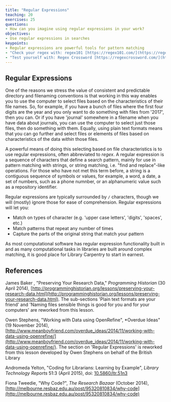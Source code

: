 ```yaml
---
title: "Regular Expressions"
teaching: 20
exercises: 25
questions:
- How can you imagine using regular expressions in your work?
objectives:
- Use regular expressions in searches
keypoints:
- Regular expressions are powerful tools for pattern matching
- "Check your regex with: regex101 [https://regex101.com/](https://regex101.com/), rexegper [http://regexper.com/](http://regexper.com/), or myregexp [http://myregexp.com/]([http://myregexp.com/])."
- "Test yourself with: Regex Crossword [https://regexcrossword.com/](https://regexcrossword.com/) or our The Multiple Choice Quiz [http://data-lessons.github.io/library-data-intro/05-quiz/](http://data-lessons.github.io/library-data-intro/05-quiz/)."
---
```


## Regular Expressions

One of the reasons we stress the value of consistent and predictable directory and filenaming conventions is that working in this way enables you to use the computer to select files based on the characteristics of their file names. So, for example, if you have a bunch of files where the first four digits are the year and you only want to do something with files from '2017', then you can. Or if you have 'journal' somewhere in a filename when you have data about journals, you can use the computer to select just those files, then do something with them. Equally, using plain text formats means that you can go further and select files or elements of files based on characteristics of the data *within* those files.

A powerful means of doing this selecting based on file characteristics is to use regular expressions, often abbreviated to *regex*. A regular expression is a sequence of characters that define a search pattern, mainly for use in pattern matching with strings, or string matching, i.e. "find and replace"-like operations. For those who have not met this term before, a string is a contiguous sequence of symbols or values, for example, a word, a date, a set of numbers, such as a phone numnber, or an alphanumeric value such as a repository identifier.

Regular expressions are typically surrounded by `/` characters, though we will (mostly) ignore those for ease of comprehension. Regular expressions will let you:

- Match on types of character (e.g. 'upper case letters', 'digits', 'spaces', etc.)
- Match patterns that repeat any number of times
- Capture the parts of the original string that match your pattern

As most computational software has regular expression functionality built in and as many computational tasks in libraries are built around complex matching, it is good place for Library Carpentry to start in earnest.

<!--

A very simple use of a regular expression would be to locate the same word spelled two different ways. For example the regular expression `organi[sz]e` matches both "organise" and "organize".

But it would also match `reorganise`, `reorganize`, `organises`, `organizes`, `organised`, `organized`, et cetera, because we have not specified the beginning or end of our string. So we need to use special syntax to help us be more precise.

The first we've seen: square brackets can be used to define a list or range of characters to be found. So:

- `[ABC]` matches A or B or C
- `[A-Z]` matches any upper case letter
- `[A-Za-z]` matches any upper or lower case letter (note: this is case-sensitive)
- `[A-Za-z0-9]` matches any upper or lower case letter or any digit (note: this is case-sensitive)

Then there are:

- `.` matches any character
- `\d` matches any single digit
- `\w` matches any part of word character (equivalent to `[A-Za-z0-9]`)
- `\s` matches any space, tab, or newline
- `\` NB: this is also used to escape the following character when that character is a special character. So, for example, a regular expression that found `.com` would be `\.com` because `.` is a special character that matches any character.
- `^` asserts the position at the start of the line. So what you put after the caret will only match if they are the first characters of a line. The caret is also known as a circumflex.
- `$` asserts the position at the end of the line. So what you put before it will only match if they are the last characters of a line.
- `\b` adds a word boundary. Putting this either side of a word stops the regular expression matching longer variants of words. So:
	- the regular expression `foobar` will match `foobar` and find `666foobar`, `foobar777`, `8thfoobar8th` et cetera
	- the regular expression `\bfoobar` will match `foobar` and find `foobar777`
	- the regular expression `foobar\b` will match `foobar` and find `666foobar`
	- the regular expression `\bfoobar\b` will find `foobar`

So, what is `^[Oo]rgani.e\b` going to match?

> ## Using special characters in regular expression matches
> Can you guess what the regular expression `^[Oo]rgani.e\b` will match?
>
> > ## Solution
> > ~~~
> > organise
> > organize
> > Organise
> > Organize
> > organife
> > Organike
> > ~~~
> > Or, any other string that starts a line, begins with a letter `o` in lower or capital case, proceeds with `rgani`, has any character in the 7th position, and ends with the letter `e`.
> {: .solution}
{: .challenge}

Other useful special characters are:

- `*` matches the preceding element zero or more times. For example, ab*c matches "ac", "abc", "abbbc", etc.
- `+` matches the preceding element one or more times. For example, ab+c matches "abc", "abbbc" but not "ac".
- `?` matches when the preceding character appears zero or one time.
- `{VALUE}` matches the preceding character the number of times defined by VALUE; ranges, say, 1-6, can be specified with the syntax `{VALUE,VALUE}`, e.g. `\d{1,9}` will match any number between one and nine digits in length.
- `|` means or.
- `/i` renders an expression case-insensitive (equivalent to `[A-Za-z]`)

So, what are these going to match?

> ## ^[Oo]rgani.e\w*
> Can you guess what the regular expression `^[Oo]rgani.e\w*` will match?
>
> > ## Solution
> > ~~~
> > organise
> > Organize
> > organifer
> > Organi2ed111
> > ~~~
> > Or, any other string that starts a line, begins with a letter `o` in lower or capital case, proceeds with `rgani`, has any character in the 7th position, follows with letter `e` and zero or more characters from the range `[A-Za-z0-9]`.
> {: .solution}
{: .challenge}

> ## [Oo]rgani.e\w+$
> Can you guess what the regular expression `[Oo]rgani.e\w+$` will match?
>
> > ## Solution
> > ~~~
> > organiser
> > Organized
> > organifer
> > Organi2ed111
> > ~~~
> > Or, any other string that ends a line, begins with a letter `o` in lower or capital case, proceeds with `rgani`, has any character in the 7th position, follows with letter `e` and **at least one or more** characters from the range `[A-Za-z0-9]`.
> {: .solution}
{: .challenge}

> ## ^[Oo]rgani.e\w?\b
> Can you guess what the regular expression `^[Oo]rgani.e\w?\b` will match?
>
> > ## Solution
> > ~~~
> > organise
> > Organized
> > organifer
> > Organi2ek
> > ~~~
> > Or, any other string that starts a line, begins with a letter `o` in lower or capital case, proceeds with `rgani`, has any character in the 7th position, follows with letter `e`, and ends with **zero or one** characters from the range `[A-Za-z0-9]`.
> {: .solution}
{: .challenge}

> ## ^[Oo]rgani.e\w?$
> Can you guess what the regular expression `^[Oo]rgani.e\w?$` will match?
>
> > ## Solution
> > ~~~
> > organise
> > Organized
> > organifer
> > Organi2ek
> > ~~~
> > Or, any other string that starts and ends a line, begins with a letter `o` in lower or capital case, proceeds with `rgani`, has any character in the 7th position, follows with letter `e` and **zero or one characters** from the range `[A-Za-z0-9]`.
> {: .solution}
{: .challenge}

> ## \b[Oo]rgani.e\w{2}\b
> Can you guess what the regular expression `\b[Oo]rgani.e\w{2}\b` will match?
>
> > ## Solution
> > ~~~
> > organisers
> > Organizers
> > organifers
> > Organi2ek1
> > ~~~
> > Or, any other string that begins with a letter `o` in lower or capital case after a word boundary, proceeds with `rgani`, has any character in the 7th position, follows with letter `e`, and ends with **two** characters from the range `[A-Za-z0-9]`.
> {: .solution}
{: .challenge}

> ## \b[Oo]rgani.e\b|\b[Oo]rgani.e\w{1}\b
> Can you guess what the regular expression `\b[Oo]rgani.e\b|\b[Oo]rgani.e\w{1}\b` will match?
>
> > ## Solution
> > ~~~
> > organise
> > Organi1e
> > Organizer
> > organifed
> > ~~~
> > Or, any other string that begins with a letter `o` in lower or capital case after a word boundary, proceeds with `rgani`, has any character in the 7th position, and end with letter `e`, or any other string that begins with a letter `o` in lower or capital case after a word boundary, proceeds with `rgani`, has any character in the 7th position, follows with letter `e`, and ends with a single character from the range `[A-Za-z0-9]`.
> {: .solution}
{: .challenge}

This logic is useful when you have lots of files in a directory, when those files have logical file names, and when you want to isolate a selection of files. Or it can be used for looking at cells in spreadsheets for certain values, or for extracting some data from a column of a spreadsheet to make  new columns. I could go on. The point is, it is useful in many contexts. To embed this knowledge we won't - however - be using computers. Instead we'll use pen and paper. Work in teams of 4-6 on the exercises below. When you think you have the right answer, check it against the solution. When you finish, I'd like you to split your team into two groups and write each other some tests. These should include a) strings you want the other team to write regex for and b) regular expressions you want the other team to work out what they would match. Then test each other on the answers. If you want to check your logic, use [regex101](https://regex101.com/), [myregexp](http://myregexp.com/), or [regex pal](http://www.regexpal.com/) [regexper.com](http://regexper.com/): the first three help you see what text your regular expression will match, the latter visualises the workflow of a regular expression.

### Exercise

Pair up with the person next to you to work through the following problems.

> ## Using square brackets
> Can you guess what the regular expression `Fr[ea]nc[eh]` will match?
>
> > ## Solution
> > ~~~
> > French
> > France
> > Frence
> > Franch
> > ~~~
> > This will also find words where there are characters either side of the solutions above, such as `Francer`, `foobarFrench`, and `Franch911`.
> {: .solution}
{: .challenge}

> ## Using dollar signs
> Can you guess what the regular expression `Fr[ea]nc[eh]$` will match?
>
> > ## Solution
> > ~~~
> > French
> > France
> > Frence
> > Franch
> > ~~~
> > This will also find strings at the end of a line. It will find words where there were characters before these, for example `foobarFrench`.
> {: .solution}
{: .challenge}

> ## Introducing options
> What would match the strings `French` and `France` only that appear at the beginning of a line?
>
> > ## Solution
> > ~~~
> > ^France|^French
> > ~~~
> > This will also find words where there were characters after `French` such as `Frenchness`.
> {: .solution}
{: .challenge}

> ## Case insensitivity
> How do you match the whole words `colour` and `color` (case insensitive)?
>
> > ## Solutions
> > ~~~
> > \b[Cc]olou?r\b|\bCOLOU?R\b
> > /colou?r/i
> > ~~~
> > In real life, you *should* only come across the case insensitive variations `colour`, `color`, `Colour`, `Color`, `COLOUR`, and `COLOR` (rather than, say, `coLour`). So based on what we know, the logical regular expression is `\b[Cc]olou?r\b|\bCOLOU?R\b`. An alternative more elegant option we've not discussed is to take advantage of the `/` delimiters and add an 'ignore case' flag: so `/colou?r/i` will match all case insensitive variants of `colour` and `color`.
> {: .solution}
{: .challenge}

> ## Word boundaries
> How would you find the whole word `headrest` and or `head rest` but not `head  rest` (that is, with two spaces between `head` and `rest`?
>
> > ## Solution
> > ~~~
> > \bhead ?rest\b
> > ~~~
> > Note that although `\bhead\s?rest\b` does work, it will also match zero or one tabs or newline characters between `head` and `rest`. So again, although in most real world cases it will be fine, it isn't strictly correct.
> {: .solution}
{: .challenge}

> ## Matching non-linguistic patterns
> How would you find a string that ends with 4 letters preceded by at least one zero?
>
> > ## Solution
> > ~~~
> > 0+[A-Za-z]{4}\b
> > ~~~
> {: .solution}
{: .challenge}

> ## Matching digits
> How do you match any 4-digit string anywhere?
>
> > ## Solution
> > ~~~
> > \d{4}
> > ~~~
> > Note: this will also match 4 digit strings within longer strings of numbers and letters.
> {: .solution}
{: .challenge}

> ## Matching dates
> How would you match the date format `dd-MM-yyyy`?
>
> > ## Solution
> > ~~~
> > \b\d{2}-\d{2}-\d{4}\b
> > ~~~
> > Depending on your data, you may chose to remove the word bounding.
> {: .solution}
{: .challenge}

> ## Matching multiple date formats
> How would you match the date format `dd-MM-yyyy` or `dd-MM-yy` at the end of a line only?
>
> > ## Solution
> > ~~~
> > \d{2}-\d{2}-\d{2,4}$
> > ~~~
> > Note this will also find strings such as `31-01-198` at the end of a line, so you may wish to check your data and revise the expression to exclude false positives. Depending on your data, you may chose to add word bounding at the start of the expression.
> {: .solution}
{: .challenge}

> ## Matching publication formats
> How would you match publication formats such as `British Library : London, 2015` and `Manchester University Press: Manchester, 1999`?
>
> > ## Solution
> > ~~~
> > .* ?: .*, \d{4}
> > ~~~
> > Without word boundaries you will find that this matches any text you put before `British` or `Manchester`. Nevertheless, the regular expression does a good job on the first look up and may be need to be refined on a second, depending on your data.
> {: .solution}
{: .challenge}

-->

## References

James Baker , "Preserving Your Research Data," *Programming Historian* (30 April 2014), [http://programminghistorian.org/lessons/preserving-your-research-data.html](http://programminghistorian.org/lessons/preserving-your-research-data.html). The sub-sections 'Plain text formats are your friend' and 'Naming files sensible things is good for you and for your computers' are reworked from this lesson.

Owen Stephens, "Working with Data using OpenRefine", *Overdue Ideas" (19 November 2014), [http://www.meanboyfriend.com/overdue_ideas/2014/11/working-with-data-using-openrefine/](http://www.meanboyfriend.com/overdue_ideas/2014/11/working-with-data-using-openrefine/). The section on 'Regular Expressions' is reworked from this lesson developed by Owen Stephens on behalf of the British Library

Andromeda Yelton, "Coding for Librarians: Learning by Example", *Library Technology Reports* 51:3 (April 2015), doi: [10.5860/ltr.51n3](http://dx.doi.org/10.5860/ltr.51n3)

Fiona Tweedie, "Why Code?", *The Research Bazaar* (October 2014), [http://melbourne.resbaz.edu.au/post/95320810834/why-code](http://melbourne.resbaz.edu.au/post/95320810834/why-code)
